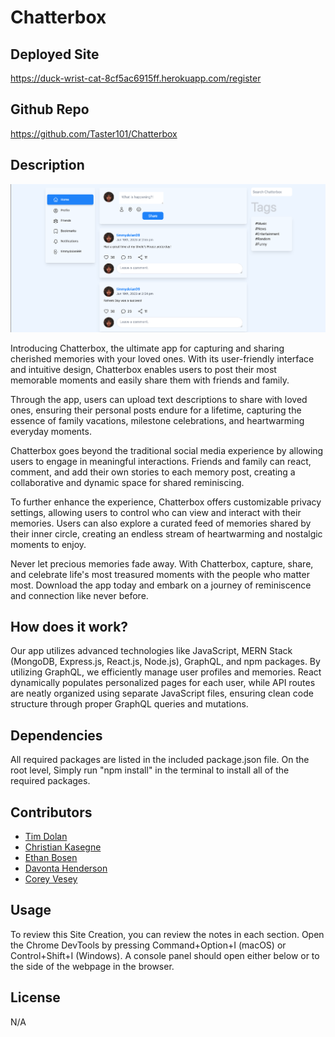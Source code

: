 # Chatterbox

## Deployed Site
https://duck-wrist-cat-8cf5ac6915ff.herokuapp.com/register

## Github Repo
https://github.com/Taster101/Chatterbox

## Description
![SC](./photos/SC.png)

Introducing Chatterbox, the ultimate app for capturing and sharing cherished memories with your loved ones. With its user-friendly interface and intuitive design, Chatterbox enables users to post their most memorable moments and easily share them with friends and family.

Through the app, users can upload text descriptions to share with loved ones, ensuring their personal posts endure for a lifetime, capturing the essence of family vacations, milestone celebrations, and heartwarming everyday moments.

Chatterbox goes beyond the traditional social media experience by allowing users to engage in meaningful interactions. Friends and family can react, comment, and add their own stories to each memory post, creating a collaborative and dynamic space for shared reminiscing.

To further enhance the experience, Chatterbox offers customizable privacy settings, allowing users to control who can view and interact with their memories. Users can also explore a curated feed of memories shared by their inner circle, creating an endless stream of heartwarming and nostalgic moments to enjoy.

Never let precious memories fade away. With Chatterbox, capture, share, and celebrate life's most treasured moments with the people who matter most. Download the app today and embark on a journey of reminiscence and connection like never before.


## How does it work?
Our app utilizes advanced technologies like JavaScript, MERN Stack (MongoDB, Express.js, React.js, Node.js), GraphQL, and npm packages. By utilizing GraphQL, we efficiently manage user profiles and memories. React dynamically populates personalized pages for each user, while API routes are neatly organized using separate JavaScript files, ensuring clean code structure through proper GraphQL queries and mutations.


## Dependencies
All required packages are listed in the included package.json file. On the root level, Simply run "npm install" in the terminal to install all of the required packages.

## Contributors
- [Tim Dolan](https://github.com/timdolan14)
- [Christian Kasegne](https://github.com/christiankasegne)
- [Ethan Bosen](https://github.com/EthanBosen)
- [Davonta Henderson](https://github.com/Taster101)
- [Corey Vesey](https://github.com/CoreyVesey)

## Usage
To review this Site Creation, you can review the notes in each section. Open the Chrome DevTools by pressing Command+Option+I (macOS) or Control+Shift+I (Windows). A console panel should open either below or to the side of the webpage in the browser.

## License
N/A
